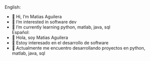 English:
- 👋 Hi, I’m Matias Aguilera
- 👀 I’m interested in software dev
- 🌱 I’m currently learning python, matlab, java, sql  
Español:  
- 👋 Hola, soy Matias Aguilera
- 👀 Estoy interesado en el desarrollo de software
- 🌱 Actualmente me encuentro desarrollando proyectos en python, matlab, java, sql

<!---
ml05/ml05 is a ✨ special ✨ repository because its `README.md` (this file) appears on your GitHub profile.
You can click the Preview link to take a look at your changes.
--->
